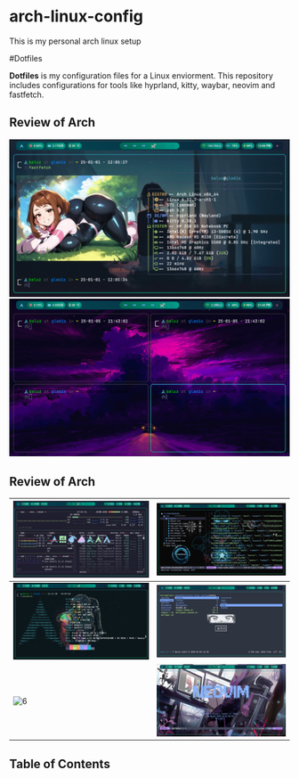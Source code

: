 # arch-linux-config
This is my personal arch linux setup

#Dotfiles 

**Dotfiles** is my configuration files for a Linux enviorment. This repository includes configurations for tools like hyprland, kitty, waybar, neovim and fastfetch.

## Review of Arch

![1](review/fastfetch.png)
![10](review/termWandB.png)
## Review of Arch

| ![2](review/btop.png) | ![3](review/nvim.png) |
|---|---|
| ![4](review/neofetch.png) | ![5](review/ranger.png) |
| ![6](review/) | ![7](review/neovim.png) |

## Table of Contents

